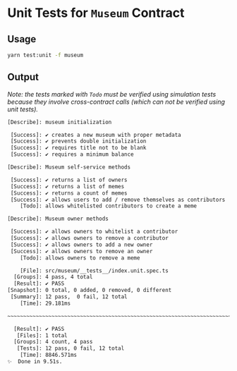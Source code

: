 # Unit Tests for `Museum` Contract

## Usage

```sh
yarn test:unit -f museum
```

## Output

*Note: the tests marked with `Todo` must be verified using simulation tests because they involve cross-contract calls (which can not be verified using unit tests).*


```txt
[Describe]: museum initialization

 [Success]: ✔ creates a new museum with proper metadata
 [Success]: ✔ prevents double initialization
 [Success]: ✔ requires title not to be blank
 [Success]: ✔ requires a minimum balance

[Describe]: Museum self-service methods

 [Success]: ✔ returns a list of owners
 [Success]: ✔ returns a list of memes
 [Success]: ✔ returns a count of memes
 [Success]: ✔ allows users to add / remove themselves as contributors
    [Todo]: allows whitelisted contributors to create a meme

[Describe]: Museum owner methods

 [Success]: ✔ allows owners to whitelist a contributor
 [Success]: ✔ allows owners to remove a contributor
 [Success]: ✔ allows owners to add a new owner
 [Success]: ✔ allows owners to remove an owner
    [Todo]: allows owners to remove a meme

    [File]: src/museum/__tests__/index.unit.spec.ts
  [Groups]: 4 pass, 4 total
  [Result]: ✔ PASS
[Snapshot]: 0 total, 0 added, 0 removed, 0 different
 [Summary]: 12 pass,  0 fail, 12 total
    [Time]: 29.181ms

~~~~~~~~~~~~~~~~~~~~~~~~~~~~~~~~~~~~~~~~~~~~~~~~~~~~~~~~~~~~~~~~~~~~~~~~~~~~~~~~

  [Result]: ✔ PASS
   [Files]: 1 total
  [Groups]: 4 count, 4 pass
   [Tests]: 12 pass, 0 fail, 12 total
    [Time]: 8846.571ms
✨  Done in 9.51s.
```
